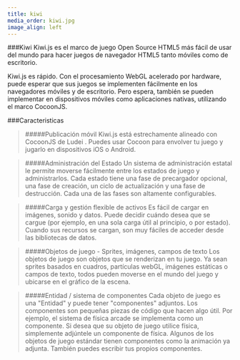 ```yaml
---
title: kiwi
media_order: kiwi.jpg
image_align: left
---
```


###Kiwi
Kiwi.js es el marco de juego Open Source HTML5 más fácil de usar del mundo para hacer juegos de navegador HTML5 tanto móviles como de escritorio.

Kiwi.js es rápido. Con el procesamiento WebGL acelerado por hardware, puede esperar que sus juegos se implementen fácilmente en los navegadores móviles y de escritorio. Pero espera, también se pueden implementar en dispositivos móviles como aplicaciones nativas, utilizando el marco CocoonJS.

###Caracteristicas
>#####Publicación móvil
Kiwi.js está estrechamente alineado con CocoonJS de  Ludei . Puedes usar Cocoon para envolver tu juego y jugarlo en dispositivos iOS o Android.

>#####Administración del Estado
Un sistema de administración estatal le permite moverse fácilmente entre los estados de juego y administrarlos. Cada estado tiene una fase de precargador opcional, una fase de creación, un ciclo de actualización y una fase de destrucción. Cada una de las fases son altamente configurables.

>#####Carga y gestión flexible de activos
Es fácil de cargar en imágenes, sonido y datos. Puede decidir cuándo desea que se cargue (por ejemplo, en una sola carga útil al principio, o por estado). Cuando sus recursos se cargan, son muy fáciles de acceder desde las bibliotecas de datos.

>#####Objetos de juego - Sprites, imágenes, campos de texto
Los objetos de juego son objetos que se renderizan en tu juego. Ya sean sprites basados ​​en cuadros, partículas webGL, imágenes estáticas o campos de texto, todos pueden moverse en el mundo del juego y ubicarse en el gráfico de la escena.

>#####Entidad / sistema de componentes
Cada objeto de juego es una "Entidad" y puede tener "componentes" adjuntos. Los componentes son pequeñas piezas de código que hacen algo útil. Por ejemplo, el sistema de física arcade se implementa como un componente. Si desea que su objeto de juego utilice física, simplemente adjúntele un componente de física. Algunos de los objetos de juego estándar tienen componentes como la animación ya adjunta. También puedes escribir tus propios componentes.